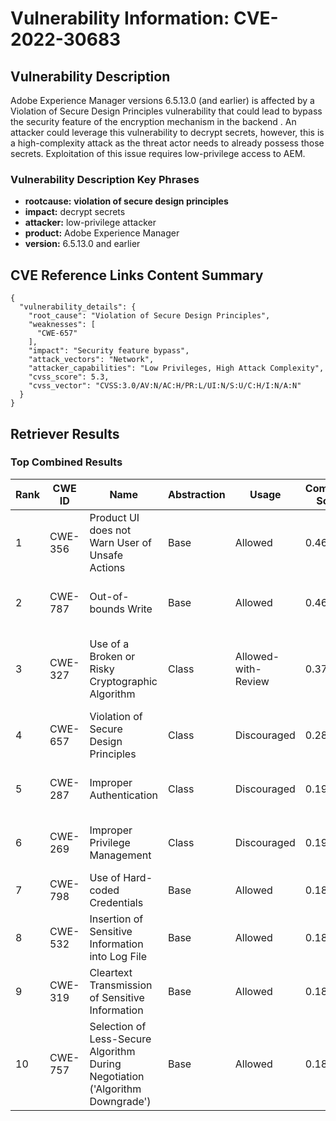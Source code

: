 # Vulnerability Information: CVE-2022-30683

## Vulnerability Description
Adobe Experience Manager versions 6.5.13.0 (and earlier) is affected by a Violation of Secure Design Principles vulnerability that could lead to bypass the security feature of the encryption mechanism in the backend . An attacker could leverage this vulnerability to decrypt secrets, however, this is a high-complexity attack as the threat actor needs to already possess those secrets. Exploitation of this issue requires low-privilege access to AEM.

### Vulnerability Description Key Phrases
- **rootcause:** **violation of secure design principles**
- **impact:** decrypt secrets
- **attacker:** low-privilege attacker
- **product:** Adobe Experience Manager
- **version:** 6.5.13.0 and earlier

## CVE Reference Links Content Summary
```
{
  "vulnerability_details": {
    "root_cause": "Violation of Secure Design Principles",
    "weaknesses": [
      "CWE-657"
    ],
    "impact": "Security feature bypass",
    "attack_vectors": "Network",
    "attacker_capabilities": "Low Privileges, High Attack Complexity",
    "cvss_score": 5.3,
    "cvss_vector": "CVSS:3.0/AV:N/AC:H/PR:L/UI:N/S:U/C:H/I:N/A:N"
  }
}
```

## Retriever Results

### Top Combined Results

| Rank | CWE ID | Name | Abstraction | Usage | Combined Score | Retrievers | Individual Scores |
|------|--------|------|-------------|-------|---------------|------------|-------------------|
| 1 | CWE-356 | Product UI does not Warn User of Unsafe Actions | Base | Allowed | 0.4667 | sparse, graph | sparse: 0.343, graph: 0.757 |
| 2 | CWE-787 | Out-of-bounds Write | Base | Allowed | 0.4654 | sparse, graph | sparse: 0.341, graph: 0.757 |
| 3 | CWE-327 | Use of a Broken or Risky Cryptographic Algorithm | Class | Allowed-with-Review | 0.3769 | dense, sparse, graph | dense: 0.521, sparse: 0.332, graph: 0.534 |
| 4 | CWE-657 | Violation of Secure Design Principles | Class | Discouraged | 0.2865 | dense, sparse | dense: 0.578, sparse: 0.614 |
| 5 | CWE-287 | Improper Authentication | Class | Discouraged | 0.1996 | dense, sparse | dense: 0.521, sparse: 0.324 |
| 6 | CWE-269 | Improper Privilege Management | Class | Discouraged | 0.1961 | dense, sparse | dense: 0.523, sparse: 0.309 |
| 7 | CWE-798 | Use of Hard-coded Credentials | Base | Allowed | 0.1868 | sparse | sparse: 0.327 |
| 8 | CWE-532 | Insertion of Sensitive Information into Log File | Base | Allowed | 0.1834 | sparse | sparse: 0.321 |
| 9 | CWE-319 | Cleartext Transmission of Sensitive Information | Base | Allowed | 0.1832 | sparse | sparse: 0.320 |
| 10 | CWE-757 | Selection of Less-Secure Algorithm During Negotiation ('Algorithm Downgrade') | Base | Allowed | 0.1821 | sparse | sparse: 0.318 |

